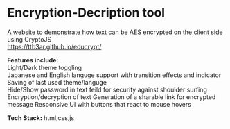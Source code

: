 # Encryption-Decription tool
A website to demonstrate how text can be AES encrypted on the client side using CryptoJS  
https://ttb3ar.github.io/educrypt/  
  
**Features include:**  
Light/Dark theme toggling  
Japanese and English languge support with transition effects and indicator  
Saving of last used theme/languge  
Hide/Show password in text feild for security against shoulder surfing  
Encryption/decryption of text
Generation of a sharable link for encrypted message
Responsive UI with buttons that react to mouse hovers  


**Tech Stack:**
html,css,js 
